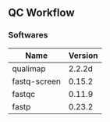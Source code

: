 ## QC Workflow

### Softwares

| Name         | Version |
| ------------ | ------- |
| qualimap     | 2.2.2d  |
| fastq-screen | 0.15.2  |
| fastqc       | 0.11.9  |
| fastp        | 0.23.2  |

